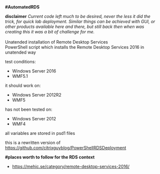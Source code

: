 **#AutomatedRDS**<br>

**disclaimer** *Current code left much to be desired, never the less it did the trick, for quick lab deployment. Similar things can be achieved with GUI, or other products available here and there, but still back then when was creating this it was a bit of challenge for me.*<br><br>
Unatended installation of Remote Desktop Services<br>
 PowerShell script which installs the Remote Desktop Services 2016 in unatended way<br>
 
 test conditions:<br>
 - Windows Server 2016<br>
 - WMF5.1<br>

 it should work on:<br>
 - Windows Server 2012R2<br>
 - WMF5<br>

 has not been tested on:<br>
 - Windows Server 2012<br>
 - WMF4<br>

 all variables are stored in psd1 files<br>
 
 this is a rewritten version of https://github.com/citrixguyblog/PowerShellRDSDeployment<br>
 
 **#places worth to follow for the RDS context**<br>
 + https://mehic.se/category/remote-desktop-services-2016/
